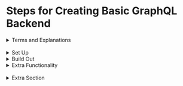 # Steps for Creating Basic GraphQL Backend

<details>
  <summary>Terms and Explanations</summary>
  
- typeDefs
- resolvers
- type query
    - things that will be read
    - queries run in parallel
- type mutation
    - things that will be created, updated, or deleted
    - mutations run in order
- Resolver
    - a collection of functions that generate response for a GraphQL query. It acts as a GraphQL query handler. Every resolver function in a GraphQL schema accepts four positional arguments as given below − fieldName:(root, args, context, info) => { result }
</details>
<br/>

<details>
  <summary>Set Up</summary>
  
  ## Subheading
1. Initialize and set defaults to yes

    ```bash

    npm init -y

    ```
---

2. Install dependencies

    ```bash

    npm i apollo-server graphql nodemon

    ```
---


3. Create a "src" folder with index.js inside
---

4. Pull in requirements to index.js file

    ```javascript

    const {ApolloServer, gql} = require('apollo-server')

    ```
---

5. Create a schema

    ```graphql

    const typeDefs = gql`
    type Query {
				# (!) exclamation point in type makes it a non-nullable field
        hello: String!
    }
    `;

    ```
    * known as typeDefs
    * parses the string
---


6. Create resolvers

    ```qraphql

    const resolvers = {
    Query: {
        # what we return when hello query is called
        hello: () => 'Hello World!'
      }
    };

    ```
---


7. Create instance of apollo server and set it up

    ```javascript

    const server = new ApolloServer({ typeDefs, resolvers });

    server.listen().then(({url}) => console.log(`server started at ${url}`))
    ```
    * we can make the server run on a specific port by putting an argument in the listen method
---


8. Start server

    ```bash

    # WITHOUT NODEMON
    node src/index.js

    # WITH NODEMON
    nodemon run dev

    ```
    
    ```javascript

    // package.json script with nodemon

    "scripts": {
        "test": "echo \"Error: no test specified\" && exit 1",
        "dev": "nodemon ./src/index.js"
      },
    ```
---


9. Go to http://localhost:4000/ (or whichecer one you specified)

---


10. EXPLAIN GRAPHQL PLAYGROUND

    - like Postman
    - comes bundled with apollo server
    - allows you to easily access and explore the data
    - schema tab is most important/used
    - you can create new tabs
    - default settings will mostly be enough
    - you can also see a history of commands you've run before
    - it has autocomplete and user friendly error messages
    
---

4. Test your first query

    ```graphql
    # request

    query {
      hello
    }

    # response

    {
      "data": {
        "hello": "Hello World!"
      }
    }
    ```
    - hello responded and we got hello world back from it
    - after each edit you have to restart your sever (unless you're using nodemon)
    - after each new type the browser may need to be refreshed


</details>


<details>
  <summary>Build Out</summary>
  
1. create a mutation to register a user

    ```graphql
    const typeDefs = gql`
        type Query {
            hello: String!
        }

        type Mutation {
            register: User
        }
    `;
    ```

    ---
    
2. create a schema for a user and put in all of the fields the user will have inside typeDefs

    ```graphql
    type User {
            id: ID!
            username: String!
        }
    ```

    - id is used on the frontend with apollo for the cache
    
    ---
    
3. add the mutation to the resolvers

    ```graphql
    Mutation: {
            register: () => ({
                id: 1,
                username: 'bob'
            })
        }
    ```

    - just a dummy example
    
    ---
    
4. check it in the browser

    ```graphql
    # request

    mutation {
      register {
        id
        username
      }
    }

    # response

    {
      "data": {
        "register": {
          "id": "1",
          "username": "bob"
        }
      }
    }
    ```

    ---
    
5. create a schema for register response

    ```graphql
    type Error {
        field: String!
        message: String!
    }

    type RegisterResponse {
    		# brackets around type makes it an array
    		# you can also make all fields non-nullable if you want eg. [Error!]!
        error: [Error]
        # User type is nested
        user: User
    }

    type Mutation {
        register: RegisterResponse!
    }
    ```

    - we also created an Error type in case there are errors and set it to an array in case there were multiple errors
    
    ---
    
6. set up register mutation

    ```graphql
    Mutation: {
            register: () => ({
                errors: [{
                    field: 'username',
                    message: 'bad'
                },
                {
                    field: 'username2',
                    message: 'bad2'
                },
            ],
                user: {
                    id: 1,
                    username: 'bob'
                }
            })
        }
    ```

    - in each object we need to tell it which fields we want
    
    ---
    
7. check it in the browser

    ```graphql
    # request

    mutation {
      register {
        errors {
          field
          message
        }
        user {
          id
          username
        }
      }
    }

    # response

    {
      "data": {
        "register": {
          "errors": [
            {
              "field": "username",
              "message": "bad"
            },
            {
              "field": "username2",
              "message": "bad2"
            }
          ],
          "user": {
            "id": "1",
            "username": "bob"
          }
        }
      }
    }
    ```

    - if you get rid of a field in our request you will not receive any of that type in your response
    
    ---
    
8. add arguments to register

    ```graphql
    type Mutation {
            # give me a specific user
            # the username and passwords are mandatory
            # the age is sometimes required
            register(username: String!, password: String!, age: Int): RegisterResponse!
        }
    ```

    ----
    
9. check it out in your browser

    ```graphql
    # request

    mutation {
       register(username: "spongebob", password: "gary") {
        user{
          id
        }
      }
    }

    # response

    {
      "data": {
        "register": {
          "user": {
            "id": "1"
          }
        }
      }
    }
    ```

    - graphql playground will also tell you exactly what you need to pass in
    
    ---
    
10. create an input (object that takes arguments) to register a user

    ```graphql
    input UserInfo {
            username: String!
            password: String!
            age: Int
        }

    type Mutation {
            # use the input above for argument in register
            register(userInfo: UserInfo!): RegisterResponse!
    				login(userInfo: UserInfo): Boolean!
        }
    ```

    - you can put the mutation fields to put into something you can use multiple times
    
    ---
    
11. call it in the browser

    ```graphql
    # request

    mutation {
       register(userInfo: {username: "spongebob", password: "gary"}) {
        user{
          id
        }
      }
    }

    # response

    {
      "data": {
        "register": {
          "user": {
            "id": "1"
          }
        }
      }
    }
    ```

    ---
    
12. update the query so we can read users

    ```graphql
    # in typeDefs
    type Query {
            hello: String!
            user: User
        }

    # in resolvers
    Query: {
    		hello: () => 'Hello World!',
    		user: () => ({
    			id: 1,
    			username: 'bob',
    		}),
    	},
    ```

    ---
    
13. check again in the browser

    ```graphql
    # request

    query {
      hello
      user {
        id
        username
      }
    }

    # response

    {
      "data": {
        "hello": "Hello World!",
        "user": {
          "id": "1",
          "username": "bob"
        }
      }
    }
    ```


</details>


<details>
  <summary>Extra Functionality</summary>
  
  ## Subheading
1. Step one for Bash

    ```bash

    $mkdir project

    ```
    * things to note
---

2. Step two for Javascript

    ```javascript

    const str = 'The quick brown fox jumps over the lazy dog.';

    ```
    * things to note
---

3. Step three for Python

    ```python

    str = 'The quick brown fox jumps over the lazy dog.'

    ```
    * things to note
---

4. Step four for Java

    ```java

    String str = 'The quick brown fox jumps over the lazy dog.';

    ```
    * things to note
---

</details>
<br/>


<details>
  <summary>Extra Section</summary>
  
  ## If Necessary
  1. A numbered
  2. list
     * With some
     * Sub bullets
</details>
